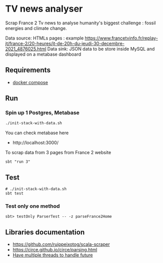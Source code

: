 # TV news analyser
Scrap France 2 Tv news to analyse humanity's biggest challenge : fossil energies and climate change.

Data source: HTMLs pages : example https://www.francetvinfo.fr/replay-jt/france-2/20-heures/jt-de-20h-du-jeudi-30-decembre-2021_4876025.html
Data sink: JSON data to be store inside MySQL and displayed on a metabase dashboard

## Requirements
* [docker compose](https://docs.docker.com/compose/install/)

## Run
###  Spin up 1 Postgres, Metabase
```dtd
./init-stack-with-data.sh
```

You can check metabase here
* http://localhost:3000/

To scrap data from 3 pages from France 2 website
```
sbt "run 3"
```

## Test
```
# ./init-stack-with-data.sh
sbt test
```

### Test only one method
```aidl
sbt> testOnly ParserTest -- -z parseFrance2Home
```

## Libraries documentation
* https://github.com/ruippeixotog/scala-scraper
* https://circe.github.io/circe/parsing.html
* [Have multiple threads to handle future](http://stackoverflow.com/questions/15285284/how-to-configure-a-fine-tuned-thread-pool-for-futures)